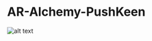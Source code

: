 # AR-Alchemy-PushKeen

![alt text](https://drive.google.com/uc?id=1U27RlndzZl-AC42OT3xsEB1SccH3HEQl)

